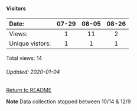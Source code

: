 #### Visitors
Date:   |         07-29   |       08-05  |  08-26
|:---   |:---:    |:---:  |:---:
Views:  |         1       |       11     |  2
Unique  vistors:  |       1       |      1  |      1

Total views: 14
###### Updated: 2020-01-04

[Return to README](https://github.com/BradleyA/github-project1.repository#traffic)

**Note**  Data collection stopped between 10/14 & 12/9
